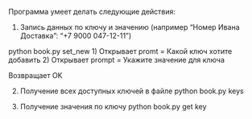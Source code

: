 Программа умеет делать следующие действия:
  1) Запись данных по ключу и значению
  (например “Номер Ивана Доставка”: “+7 9000 047-12-11”) 

  python book.py set_new
    1) Открывает promt = Какой ключ хотите добавить
    2) Открывает prompt = Укажите значение для ключа

  Возвращает OK

  2) Получение всех доступных ключей в файле
  python book.py keys 


  3) Получение значения по ключу
  python book.py get key
